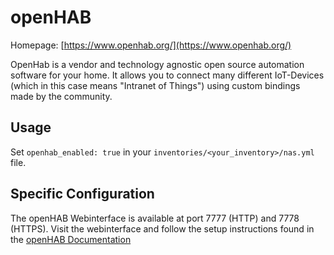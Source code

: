 # openHAB 

Homepage: [https://www.openhab.org/](https://www.openhab.org/)

OpenHab is a vendor and technology agnostic open source automation software for your home.
It allows you to connect many different IoT-Devices (which in this case means "Intranet of Things") using custom bindings made by the community.

## Usage

Set `openhab_enabled: true` in your `inventories/<your_inventory>/nas.yml` file.

## Specific Configuration

The openHAB Webinterface is available at port 7777 (HTTP) and 7778 (HTTPS).
Visit the webinterface and follow the setup instructions found in the [openHAB Documentation](https://www.openhab.org/docs/tutorial/1sttimesetup.html)
